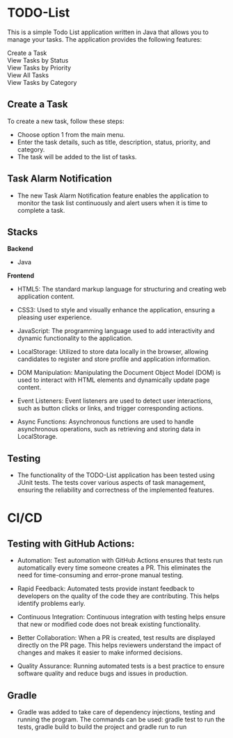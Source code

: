 # TODO-List 
This is a simple Todo List application written in Java that allows you to manage your tasks. The application provides the following features:

Create a Task  
View Tasks by Status  
View Tasks by Priority  
View All Tasks  
View Tasks by Category  

## Create a Task  
To create a new task, follow these steps:  

- Choose option 1 from the main menu.  
- Enter the task details, such as title, description, status, priority, and category.  
- The task will be added to the list of tasks.  

## Task Alarm Notification

- The new Task Alarm Notification feature enables the application to monitor the task list continuously and alert users when it is time to complete a task.

## Stacks
**Backend**
-  Java
 
**Frontend**
- HTML5: The standard markup language for structuring and creating web application content.

- CSS3: Used to style and visually enhance the application, ensuring a pleasing user experience.

- JavaScript: The programming language used to add interactivity and dynamic functionality to the application.

- LocalStorage: Utilized to store data locally in the browser, allowing candidates to register and store profile and application information.

- DOM Manipulation: Manipulating the Document Object Model (DOM) is used to interact with HTML elements and dynamically update page content.

- Event Listeners: Event listeners are used to detect user interactions, such as button clicks or links, and trigger corresponding actions.

- Async Functions: Asynchronous functions are used to handle asynchronous operations, such as retrieving and storing data in LocalStorage.

## Testing

- The functionality of the TODO-List application has been tested using JUnit tests. The tests cover various aspects of task management, ensuring the reliability and correctness of the implemented features.

# CI/CD
## Testing with GitHub Actions:

- Automation: Test automation with GitHub Actions ensures that tests run automatically every time someone creates a PR. This eliminates the need for time-consuming and error-prone manual testing.

- Rapid Feedback: Automated tests provide instant feedback to developers on the quality of the code they are contributing. This helps identify problems early.

- Continuous Integration: Continuous integration with testing helps ensure that new or modified code does not break existing functionality.

- Better Collaboration: When a PR is created, test results are displayed directly on the PR page. This helps reviewers understand the impact of changes and makes it easier to make informed decisions.

- Quality Assurance: Running automated tests is a best practice to ensure software quality and reduce bugs and issues in production.

## Gradle
  - Gradle was added to take care of dependency injections, testing and running the program.
    The commands can be used: gradle test to run the tests, gradle build to build the project and gradle run to run

